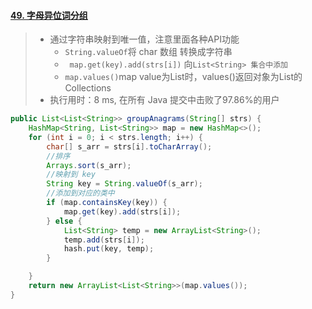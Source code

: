 #### [49. 字母异位词分组](https://leetcode-cn.com/problems/group-anagrams/)

> - 通过字符串映射到唯一值，注意里面各种API功能
>   - `String.valueOf`将 char 数组 转换成字符串 
>   - ` map.get(key).add(strs[i])` 向`List<String> 集合中添加`
>   - `map.values()`map value为List时，values()返回对象为List的Collections
> - 执行用时：8 ms, 在所有 Java 提交中击败了97.86%的用户

```java
public List<List<String>> groupAnagrams(String[] strs) {
    HashMap<String, List<String>> map = new HashMap<>();
    for (int i = 0; i < strs.length; i++) {
        char[] s_arr = strs[i].toCharArray();
        //排序
        Arrays.sort(s_arr);
        //映射到 key
        String key = String.valueOf(s_arr); 
        //添加到对应的类中
        if (map.containsKey(key)) {
            map.get(key).add(strs[i]);
        } else {
            List<String> temp = new ArrayList<String>();
            temp.add(strs[i]);
            hash.put(key, temp);
        }

    }
    return new ArrayList<List<String>>(map.values()); 
}
```

